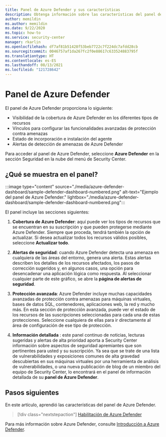 ```yaml
---
title: Panel de Azure Defender y sus características
description: Obtenga información sobre las características del panel de Azure Defender.
author: memildin
ms.author: memildin
ms.date: 9/22/2020
ms.topic: how-to
ms.service: security-center
manager: rkarlin
ms.openlocfilehash: df7af81b51428f53beb7722c7f224dc7afdd28cb
ms.sourcegitcommit: 0046757af1da267fc2f0e88617c633524883795f
ms.translationtype: HT
ms.contentlocale: es-ES
ms.lasthandoff: 08/13/2021
ms.locfileid: "121728642"
---
```

# <a name="the-azure-defender-dashboard"></a>Panel de Azure Defender

El panel de Azure Defender proporciona lo siguiente:

- Visibilidad de la cobertura de Azure Defender en los diferentes tipos de recursos
- Vínculos para configurar las funcionalidades avanzadas de protección contra amenazas
- Estado de incorporación e instalación del agente
- Alertas de detección de amenazas de Azure Defender 

Para acceder al panel de Azure Defender, seleccione  **Azure Defender** en la sección Seguridad en la nube del menú de Security Center.

## <a name="whats-shown-on-the-dashboard"></a>¿Qué se muestra en el panel?

:::image type="content" source="./media/azure-defender-dashboard/sample-defender-dashboard-numbered.png" alt-text="Ejemplo del panel de Azure Defender." lightbox="./media/azure-defender-dashboard/sample-defender-dashboard-numbered.png":::

El panel incluye las secciones siguientes:

1. **Cobertura de Azure Defender**: aquí puede ver los tipos de recursos que se encuentran en su suscripción y que pueden protegerse mediante Azure Defender. Siempre que proceda, tendrá también la opción de actualizar. Si desea actualizar todos los recursos válidos posibles, seleccione **Actualizar todo**.

2. **Alertas de seguridad**: cuando Azure Defender detecta una amenaza en cualquiera de las áreas del entorno, genera una alerta. Estas alertas describen los detalles de los recursos afectados, los pasos de corrección sugeridos y, en algunos casos, una opción para desencadenar una aplicación lógica como respuesta. Al seleccionar cualquier parte de este gráfico, se abre la **página de alertas de seguridad**.

3. **Protección avanzada**: Azure Defender incluye muchas capacidades avanzadas de protección contra amenazas para máquinas virtuales, bases de datos SQL, contenedores, aplicaciones web, la red y mucho más. En esta sección de protección avanzada, puede ver el estado de los recursos de las suscripciones seleccionadas para cada una de estas protecciones. Seleccione cualquiera de ellas para ir directamente al área de configuración de ese tipo de protección.

4. **Información detallada** : este panel continuo de noticias, lecturas sugeridas y alertas de alta prioridad aporta a Security Center información sobre aspectos de seguridad apremiantes que son pertinentes para usted y su suscripción. Ya sea que se trate de una lista de vulnerabilidades y exposiciones comunes de alta gravedad descubiertas en sus máquinas virtuales por una herramienta de análisis de vulnerabilidades, o una nueva publicación de blog de un miembro del equipo de Security Center, lo encontrará en el panel de información detallada de su **panel de Azure Defender**.




## <a name="next-steps"></a>Pasos siguientes

En este artículo, aprendió las características del panel de Azure Defender. 

> [!div class="nextstepaction"]
> [Habilitación de Azure Defender](enable-azure-defender.md)

Para más información sobre Azure Defender, consulte [Introducción a Azure Defender](azure-defender.md).